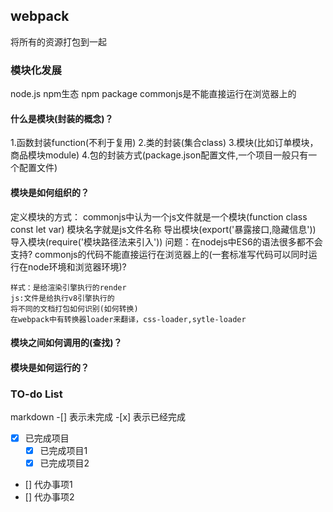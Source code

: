 ## webpack
将所有的资源打包到一起
### 模块化发展 
node.js npm生态 npm package
commonjs是不能直接运行在浏览器上的
#### 什么是模块(封装的概念)？
1.函数封装function(不利于复用)
2.类的封装(集合class)
3.模块(比如订单模块，商品模块module)
4.包的封装方式(package.json配置文件,一个项目一般只有一个配置文件)
#### 模块是如何组织的？
定义模块的方式：
commonjs中认为一个js文件就是一个模块(function class const let var)
模块名字就是js文件名称
导出模块(export('暴露接口,隐藏信息'))
导入模块(require('模块路径法来引入'))
问题：在nodejs中ES6的语法很多都不会支持?
	commonjs的代码不能直接运行在浏览器上的(一套标准写代码可以同时运行在node环境和浏览器环境)?

	样式：是给渲染引擎执行的render
	js:文件是给执行v8引擎执行的
	将不同的文档打包如何识别(如何转换)
	在webpack中有转换器loader来翻译，css-loader,sytle-loader
#### 模块之间如何调用的(查找)？
#### 模块是如何运行的？

### TO-do List
markdown -[] 表示未完成 -[x] 表示已经完成
- [x] 已完成项目
	- [x] 已完成项目1
	- [x] 已完成项目2
- [] 代办事项1
- [] 代办事项2